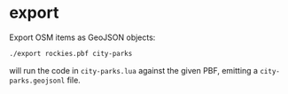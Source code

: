 # export

Export OSM items as GeoJSON objects:

```bash
./export rockies.pbf city-parks
```

will run the code in `city-parks.lua` against the given PBF, emitting a `city-parks.geojsonl` file.
